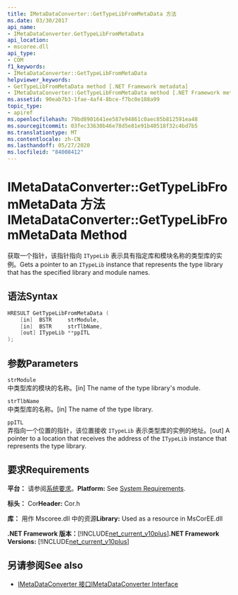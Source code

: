 ```yaml
---
title: IMetaDataConverter::GetTypeLibFromMetaData 方法
ms.date: 03/30/2017
api_name:
- IMetaDataConverter.GetTypeLibFromMetaData
api_location:
- mscoree.dll
api_type:
- COM
f1_keywords:
- IMetaDataConverter::GetTypeLibFromMetaData
helpviewer_keywords:
- GetTypeLibFromMetaData method [.NET Framework metadata]
- IMetaDataConverter::GetTypeLibFromMetaData method [.NET Framework metadata]
ms.assetid: 90eab7b3-1fae-4af4-8bce-f7bc0e188a99
topic_type:
- apiref
ms.openlocfilehash: 79bd8901641ee587e94861c0aec85b812591ea48
ms.sourcegitcommit: 03fec33630b46e78d5e81e91b40518f32c4bd7b5
ms.translationtype: MT
ms.contentlocale: zh-CN
ms.lasthandoff: 05/27/2020
ms.locfileid: "84008412"
---
```

# <a name="imetadataconvertergettypelibfrommetadata-method"></a><span data-ttu-id="143e0-102">IMetaDataConverter::GetTypeLibFromMetaData 方法</span><span class="sxs-lookup"><span data-stu-id="143e0-102">IMetaDataConverter::GetTypeLibFromMetaData Method</span></span>
<span data-ttu-id="143e0-103">获取一个指针，该指针指向 `ITypeLib` 表示具有指定库和模块名称的类型库的实例。</span><span class="sxs-lookup"><span data-stu-id="143e0-103">Gets a pointer to an `ITypeLib` instance that represents the type library that has the specified library and module names.</span></span>  
  
## <a name="syntax"></a><span data-ttu-id="143e0-104">语法</span><span class="sxs-lookup"><span data-stu-id="143e0-104">Syntax</span></span>  
  
```cpp  
HRESULT GetTypeLibFromMetaData (  
    [in]  BSTR     strModule,
    [in]  BSTR     strTlbName,
    [out] ITypeLib **ppITL  
);  
```  
  
## <a name="parameters"></a><span data-ttu-id="143e0-105">参数</span><span class="sxs-lookup"><span data-stu-id="143e0-105">Parameters</span></span>  
 `strModule`  
 <span data-ttu-id="143e0-106">中类型库的模块的名称。</span><span class="sxs-lookup"><span data-stu-id="143e0-106">[in] The name of the type library's module.</span></span>  
  
 `strTlbName`  
 <span data-ttu-id="143e0-107">中类型库的名称。</span><span class="sxs-lookup"><span data-stu-id="143e0-107">[in] The name of the type library.</span></span>  
  
 `ppITL`  
 <span data-ttu-id="143e0-108">弄指向一个位置的指针，该位置接收 `ITypeLib` 表示类型库的实例的地址。</span><span class="sxs-lookup"><span data-stu-id="143e0-108">[out] A pointer to a location that receives the address of the `ITypeLib` instance that represents the type library.</span></span>  
  
## <a name="requirements"></a><span data-ttu-id="143e0-109">要求</span><span class="sxs-lookup"><span data-stu-id="143e0-109">Requirements</span></span>  
 <span data-ttu-id="143e0-110">**平台：** 请参阅[系统要求](../../get-started/system-requirements.md)。</span><span class="sxs-lookup"><span data-stu-id="143e0-110">**Platform:** See [System Requirements](../../get-started/system-requirements.md).</span></span>  
  
 <span data-ttu-id="143e0-111">**标头：** Cor</span><span class="sxs-lookup"><span data-stu-id="143e0-111">**Header:** Cor.h</span></span>  
  
 <span data-ttu-id="143e0-112">**库：** 用作 Mscoree.dll 中的资源</span><span class="sxs-lookup"><span data-stu-id="143e0-112">**Library:** Used as a resource in MsCorEE.dll</span></span>  
  
 <span data-ttu-id="143e0-113">**.NET Framework 版本：**[!INCLUDE[net_current_v10plus](../../../../includes/net-current-v10plus-md.md)]</span><span class="sxs-lookup"><span data-stu-id="143e0-113">**.NET Framework Versions:** [!INCLUDE[net_current_v10plus](../../../../includes/net-current-v10plus-md.md)]</span></span>  
  
## <a name="see-also"></a><span data-ttu-id="143e0-114">另请参阅</span><span class="sxs-lookup"><span data-stu-id="143e0-114">See also</span></span>

- [<span data-ttu-id="143e0-115">IMetaDataConverter 接口</span><span class="sxs-lookup"><span data-stu-id="143e0-115">IMetaDataConverter Interface</span></span>](imetadataconverter-interface.md)
